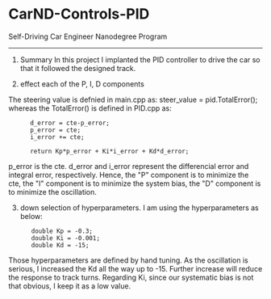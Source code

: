 # CarND-Controls-PID
Self-Driving Car Engineer Nanodegree Program

---
1. Summary
In this project I implanted the PID controller to drive the car so that it followed the designed track.

2. effect each of the P, I, D components

The steering value is defnied in main.cpp as:
          steer_value = pid.TotalError();
whereas the TotalError() is defined in PID.cpp as:
          
          d_error = cte-p_error;
          p_error = cte;
          i_error += cte;
    
          return Kp*p_error + Ki*i_error + Kd*d_error;

p_error is the cte. d_error and i_error represent the differencial error and integral error, respectively. Hence, the "P" component is to minimize the cte, the "I" component is to minimize the system bias, the "D" component is to minimize the oscillation.

3. down selection of hyperparameters.
I am using the hyperparameters as below:
          
          double Kp = -0.3;
          double Ki = -0.001;
          double Kd = -15;

Those hyperparameters are defined by hand tuning. As the oscillation is serious, I increased the Kd all the way up to -15. Further increase will reduce the response to track turns. Regarding Ki, since our systematic bias is not that obvious, I keep it as a low value.

